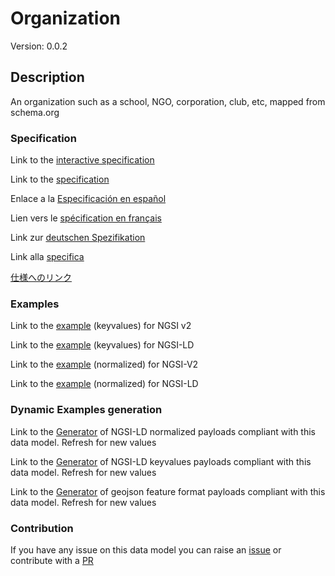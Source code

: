 # Organization
Version: 0.0.2

## Description 

An organization such as a school, NGO, corporation, club, etc, mapped from schema.org
### Specification

Link to the [interactive specification](https://swagger.lab.fiware.org/?url=https://smart-data-models.github.io/dataModel.Organization/Organization/swagger.yaml)

Link to the [specification](https://github.com/smart-data-models/dataModel.Organization/blob/master/Organization/doc/spec.md)

Enlace a la [Especificación en español](https://github.com/smart-data-models/dataModel.Organization/blob/master/Organization/doc/spec_ES.md)

Lien vers le [spécification en français](https://github.com/smart-data-models/dataModel.Organization/blob/master/Organization/doc/spec_FR.md)

Link zur [deutschen Spezifikation](https://github.com/smart-data-models/dataModel.Organization/blob/master/Organization/doc/spec_DE.md)

Link alla [specifica](https://github.com/smart-data-models/dataModel.Organization/blob/master/Organization/doc/spec_IT.md)

[仕様へのリンク](https://github.com/smart-data-models/dataModel.Organization/blob/master/Organization/doc/spec_JA.md)
### Examples

Link to the [example](https://smart-data-models.github.io/dataModel.Organization/Organization/examples/example.json) (keyvalues) for NGSI v2

Link to the [example](https://smart-data-models.github.io/dataModel.Organization/Organization/examples/example.jsonld) (keyvalues) for NGSI-LD

Link to the [example](https://smart-data-models.github.io/dataModel.Organization/Organization/examples/example-normalized.json) (normalized) for NGSI-V2

Link to the [example](https://smart-data-models.github.io/dataModel.Organization/Organization/examples/example-normalized.jsonld) (normalized) for NGSI-LD
### Dynamic Examples generation

Link to the [Generator](https://smartdatamodels.org/extra/ngsi-ld_generator.php?schemaUrl=https://raw.githubusercontent.com/smart-data-models/dataModel.Organization/master/Organization/schema.json&email=info@smartdatamodels.org) of NGSI-LD normalized payloads compliant with this data model. Refresh for new values

Link to the [Generator](https://smartdatamodels.org/extra/ngsi-ld_generator_keyvalues.php?schemaUrl=https://raw.githubusercontent.com/smart-data-models/dataModel.Organization/master/Organization/schema.json&email=info@smartdatamodels.org) of NGSI-LD keyvalues payloads compliant with this data model. Refresh for new values

Link to the [Generator](https://smartdatamodels.org/extra/geojson_features_generator.php?schemaUrl=https://raw.githubusercontent.com/smart-data-models/dataModel.Organization/master/Organization/schema.json&email=info@smartdatamodels.org) of geojson feature format payloads compliant with this data model. Refresh for new values
### Contribution

 If you have any issue on this data model you can raise an [issue](https://github.com/smart-data-models/dataModel.Organization/issues)  or contribute with a [PR](https://github.com/smart-data-models/dataModel.Organization/pulls)